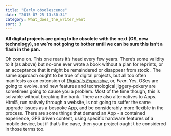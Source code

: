 ```yaml
---
title: "Early obsolescence"
date: "2015-07-25 13:30:34"
category: What_does_the_writer_want
sort: 3
---
```


**All digital projects are going to be obsolete with the next (OS, new
technology), so we’re not going to bother until we can be sure this
isn’t a flash in the pan.**

Oh come on. This one rears it’s head every few years. There’s some
validity to it (as above) but no-one ever wrote a book without a plan
for reprints, or an acceptance that it might be remaindered or disappear
from stock . The same approach ought to be true of digital projects, but
all too often manifests as an extension of *[Digital is Expensive](/What_does_the_writer_want/Expensive.html)*, or,
*Fear*. Yes, OSes are going to evolve, and new features and
technological jiggery-pokery are sometimes going to cause you a problem.
Most of the time though, this is solvable without breaking the bank.
There are also alternatives to Apps. Html5, run natively through a
website, is not going to suffer the same upgrade issues as a bespoke
App, and be considerably more flexible in the process. There are some
things that demand an App - a contained experience, GPS driven content,
using specific hardware features of a mobile device, but if that’s the
case, then your project ought t be considered in those terms too.
